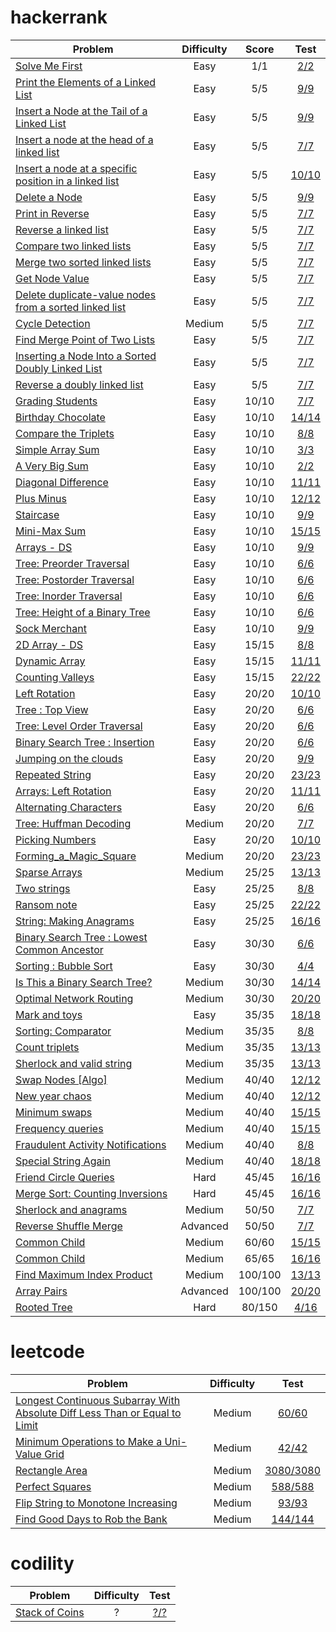 # hackerrank

| Problem                                                                           | Difficulty    | Score   | Test |
| --------------------------------------------------------------------------------- |:-------------:|:-------:|:----:|
| [Solve Me First](https://www.hackerrank.com/challenges/solve-me-first)            | Easy          | 1/1   | [2/2](https://github.com/thaihuynhxyz/challenges/tree/master/src/hacker_rank/algorithms/warmup/solve_me_first)  |
| [Print the Elements of a Linked List](https://www.hackerrank.com/challenges/print-the-elements-of-a-linked-list)            | Easy          | 5/5     | [9/9](https://github.com/thaihuynhxyz/challenges/tree/master/src/hacker_rank/data_structures/linked_lists/print_the_elements_of_a_linked_list)  |
| [Insert a Node at the Tail of a Linked List](https://www.hackerrank.com/challenges/insert-a-node-at-the-tail-of-a-linked-list)            | Easy          | 5/5     | [9/9](https://github.com/thaihuynhxyz/challenges/tree/master/src/hacker_rank/data_structures/linked_lists/insert_a_node_at_the_tail_of_a_linked_list)  |
| [Insert a node at the head of a linked list](https://www.hackerrank.com/challenges/insert-a-node-at-the-head-of-a-linked-list)            | Easy          | 5/5     | [7/7](https://github.com/thaihuynhxyz/challenges/tree/master/src/hacker_rank/data_structures/linked_lists/insert_a_node_at_the_head_of_a_linked_list)  |
| [Insert a node at a specific position in a linked list](https://hackerrank.com/challenges/insert-a-node-at-a-specific-position-in-a-linked-list)            | Easy          | 5/5     | [10/10](https://github.com/thaihuynhxyz/challenges/tree/master/src/hacker_rank/data_structures/linked_lists/insert_a_node_at_a_specific_position_in_a_linked_list)  |
| [Delete a Node](https://hackerrank.com/challenges/delete-a-node-from-a-linked-list)            | Easy          | 5/5     | [9/9](https://github.com/thaihuynhxyz/challenges/tree/master/src/hacker_rank/data_structures/linked_lists/delete_a_node)  |
| [Print in Reverse](https://www.hackerrank.com/challenges/print-the-elements-of-a-linked-list-in-reverse)            | Easy          | 5/5     | [7/7](https://github.com/thaihuynhxyz/challenges/tree/master/src/hacker_rank/data_structures/linked_lists/print_in_reverse)  |
| [Reverse a linked list](https://www.hackerrank.com/challenges/reverse-a-linked-list)            | Easy          | 5/5     | [7/7](https://github.com/thaihuynhxyz/challenges/tree/master/src/hacker_rank/data_structures/linked_lists/reverse_a_linked_list)  |
| [Compare two linked lists](https://www.hackerrank.com/challenges/compare-two-linked-lists)            | Easy          | 5/5     | [7/7](https://github.com/thaihuynhxyz/challenges/tree/master/src/hacker_rank/data_structures/linked_lists/compare_two_linked_lists)  |
| [Merge two sorted linked lists](https://www.hackerrank.com/challenges/merge-two-sorted-linked-lists)            | Easy          | 5/5     | [7/7](https://github.com/thaihuynhxyz/challenges/tree/master/src/hacker_rank/data_structures/linked_lists/merge_two_sorted_linked_lists)  |
| [Get Node Value](https://www.hackerrank.com/challenges/get-the-value-of-the-node-at-a-specific-position-from-the-tail)            | Easy          | 5/5     | [7/7](https://github.com/thaihuynhxyz/challenges/tree/master/src/hacker_rank/data_structures/linked_lists/get_node_value)  |
| [Delete duplicate-value nodes from a sorted linked list](https://www.hackerrank.com/challenges/delete-duplicate-value-nodes-from-a-sorted-linked-list)            | Easy          | 5/5     | [7/7](https://github.com/thaihuynhxyz/challenges/tree/master/src/hacker_rank/data_structures/linked_lists/delete_duplicate_value_nodes_from_a_sorted_linked_list)  |
| [Cycle Detection](https://www.hackerrank.com/challenges/detect-whether-a-linked-list-contains-a-cycle)            | Medium          | 5/5     | [7/7](https://github.com/thaihuynhxyz/challenges/tree/master/src/hacker_rank/data_structures/linked_lists/cycle_detection)  |
| [Find Merge Point of Two Lists](https://www.hackerrank.com/challenges/find-the-merge-point-of-two-joined-linked-lists)            | Easy          | 5/5     | [7/7](https://github.com/thaihuynhxyz/challenges/tree/master/src/hacker_rank/data_structures/linked_lists/find_merge_point_of_two_lists)  |
| [Inserting a Node Into a Sorted Doubly Linked List](https://www.hackerrank.com/challenges/insert-a-node-into-a-sorted-doubly-linked-list)            | Easy          | 5/5     | [7/7](https://github.com/thaihuynhxyz/challenges/tree/master/src/hacker_rank/data_structures/linked_lists/inserting_a_node_into_a_sorted_doubly_linked_list)  |
| [Reverse a doubly linked list](https://www.hackerrank.com/challenges/reverse-a-doubly-linked-list)            | Easy          | 5/5     | [7/7](https://github.com/thaihuynhxyz/challenges/tree/master/src/hacker_rank/data_structures/linked_lists/reverse_a_doubly_linked_list)  |
| [Grading Students](https://www.hackerrank.com/challenges/grading)                 | Easy          | 10/10   | [7/7](https://github.com/thaihuynhxyz/challenges/tree/master/src/hacker_rank/algorithms/implementation/grading_students)  |
| [Birthday Chocolate](https://www.hackerrank.com/challenges/the-birthday-bar)      | Easy          | 10/10   | [14/14](https://github.com/thaihuynhxyz/challenges/tree/master/src/hacker_rank/algorithms/implementation/birthday_chocolate)  |
| [Compare the Triplets](https://www.hackerrank.com/challenges/compare-the-triplets)         | Easy          | 10/10   | [8/8](https://github.com/thaihuynhxyz/challenges/tree/master/src/hacker_rank/algorithms/warmup/compare_the_triplets)  |
| [Simple Array Sum](https://www.hackerrank.com/challenges/simple-array-sum)        | Easy          | 10/10   | [3/3](https://github.com/thaihuynhxyz/challenges/tree/master/src/hacker_rank/algorithms/warmup/simple_array_sum)  |
| [A Very Big Sum](https://www.hackerrank.com/challenges/a-very-big-sum)            | Easy          | 10/10   | [2/2](https://github.com/thaihuynhxyz/challenges/tree/master/src/hacker_rank/algorithms/warmup/a_very_big_sum)  |
| [Diagonal Difference](https://www.hackerrank.com/challenges/diagonal-difference)  | Easy          | 10/10   | [11/11](https://github.com/thaihuynhxyz/challenges/tree/master/src/hacker_rank/algorithms/warmup/diagonal_difference)  |
| [Plus Minus](https://www.hackerrank.com/challenges/plus-minus)                    | Easy          | 10/10   | [12/12](https://github.com/thaihuynhxyz/challenges/tree/master/src/hacker_rank/algorithms/warmup/plus_minus) |
| [Staircase](https://www.hackerrank.com/challenges/staircase)                      | Easy          | 10/10   | [9/9](https://github.com/thaihuynhxyz/challenges/tree/master/src/hacker_rank/algorithms/warmup/staircase)  |
| [Mini-Max Sum](https://www.hackerrank.com/challenges/mini-max-sum)                | Easy          | 10/10   | [15/15](https://github.com/thaihuynhxyz/challenges/tree/master/src/hacker_rank/algorithms/warmup/mini_max_sum) |
| [Arrays - DS](https://www.hackerrank.com/challenges/arrays-ds)                    | Easy          | 10/10   | [9/9](https://github.com/thaihuynhxyz/challenges/tree/master/src/hacker_rank/data_structures/arrays/arrays_ds)  |
| [Tree: Preorder Traversal](https://www.hackerrank.com/challenges/tree-preorder-traversal)            | Easy          | 10/10   | [6/6](https://github.com/thaihuynhxyz/challenges/tree/master/src/hacker_rank/data_structures/tree/tree_preorder_traversal)  |
| [Tree: Postorder Traversal](https://www.hackerrank.com/challenges/tree-postorder-traversal)            | Easy          | 10/10   | [6/6](https://github.com/thaihuynhxyz/challenges/tree/master/src/hacker_rank/data_structures/tree/tree_postorder_traversal)  |
| [Tree: Inorder Traversal](https://www.hackerrank.com/challenges/tree-inorder-traversal)            | Easy          | 10/10   | [6/6](https://github.com/thaihuynhxyz/challenges/tree/master/src/hacker_rank/data_structures/tree/tree_inorder_traversal)  |
| [Tree: Height of a Binary Tree](https://www.hackerrank.com/challenges/tree-height-of-a-binary-tree)            | Easy          | 10/10   | [6/6](https://github.com/thaihuynhxyz/challenges/tree/master/src/hacker_rank/data_structures/tree/tree_height_of_a_binary_tree)  |
| [Sock Merchant](https://www.hackerrank.com/challenges/sock-merchant)            | Easy          | 10/10   | [9/9](https://github.com/thaihuynhxyz/challenges/tree/master/src/hacker_rank/sock_merchant)  |
| [2D Array - DS](https://www.hackerrank.com/challenges/2d-array)                   | Easy          | 15/15   | [8/8](https://github.com/thaihuynhxyz/challenges/tree/master/src/hacker_rank/data_structures/arrays/2d_array_ds)  |
| [Dynamic Array](https://www.hackerrank.com/challenges/dynamic-array)              | Easy          | 15/15   | [11/11](https://github.com/thaihuynhxyz/challenges/tree/master/src/hacker_rank/data_structures/arrays/dynamic_array) |
| [Counting Valleys](https://www.hackerrank.com/challenges/counting-valleys)              | Easy          | 15/15   | [22/22](https://github.com/thaihuynhxyz/challenges/tree/master/src/hacker_rank/data_structures/arrays/dynamic_array) |
| [Left Rotation](https://www.hackerrank.com/challenges/array-left-rotation)        | Easy          | 20/20   | [10/10](https://github.com/thaihuynhxyz/challenges/tree/master/src/hacker_rank/counting_valleys) |
| [Tree : Top View](https://www.hackerrank.com/challenges/tree-top-view)            | Easy          | 20/20   | [6/6](https://github.com/thaihuynhxyz/challenges/tree/master/src/hacker_rank/data_structures/tree/tree_top_view)  |
| [Tree: Level Order Traversal](https://www.hackerrank.com/challenges/tree-level-order-traversal)    | Easy          | 20/20   | [6/6](https://github.com/thaihuynhxyz/challenges/tree/master/src/hacker_rank/data_structures/tree/tree_level_order_traversal)  |
| [Binary Search Tree : Insertion](https://www.hackerrank.com/challenges/binary-search-tree-insertion)    | Easy          | 20/20   | [6/6](https://github.com/thaihuynhxyz/challenges/tree/master/src/hacker_rank/data_structures/tree/binary_search_tree_insertion)  |
| [Jumping on the clouds](https://www.hackerrank.com/challenges/jumping-on-the-clouds)    | Easy          | 20/20   | [9/9](https://github.com/thaihuynhxyz/challenges/tree/master/src/hacker_rank/jumping_on_the_clouds)  |
| [Repeated String](https://www.hackerrank.com/challenges/repeated-string)    | Easy          | 20/20   | [23/23](https://github.com/thaihuynhxyz/challenges/tree/master/src/hacker_rank/repeated_string)  |
| [Arrays: Left Rotation](https://www.hackerrank.com/challenges/ctci-array-left-rotation)    | Easy          | 20/20   | [11/11](https://github.com/thaihuynhxyz/challenges/tree/master/src/hacker_rank/array_left_rotation)  |
| [Alternating Characters](https://www.hackerrank.com/challenges/alternating-characters)            | Easy          | 20/20   | [6/6](https://github.com/thaihuynhxyz/challenges/tree/master/src/hacker_rank/interview/strings/alternating_characters)  |
| [Tree: Huffman Decoding](https://www.hackerrank.com/challenges/tree-huffman-decoding)    | Medium          | 20/20   | [7/7](https://github.com/thaihuynhxyz/challenges/tree/master/src/hacker_rank/data_structures/tree/tree_huffman_decoding)  |
| [Picking Numbers](https://www.hackerrank.com/challenges/picking-numbers/problem)  | Easy          | 20/20   | [10/10](https://github.com/thaihuynhxyz/challenges/tree/master/src/hacker_rank/algorithms/implementation/picking_numbers) |
| [Forming_a_Magic_Square](https://www.hackerrank.com/challenges/magic-square-forming/problem)              | Medium        | 20/20   | [23/23](https://github.com/thaihuynhxyz/challenges/tree/master/src/hacker_rank/algorithms/implementation/forming_a_magic_square) |
| [Sparse Arrays](https://www.hackerrank.com/challenges/sparse-arrays)              | Medium        | 25/25   | [13/13](https://github.com/thaihuynhxyz/challenges/tree/master/src/hacker_rank/data_structures/arrays/sparse_arrays) |
| [Two strings](https://www.hackerrank.com/challenges/two-strings)              | Easy        | 25/25   | [8/8](https://github.com/thaihuynhxyz/challenges/tree/master/src/hacker_rank/two_strings) |
| [Ransom note](https://www.hackerrank.com/challenges/ctci-ransom-note)              | Easy        | 25/25   | [22/22](https://github.com/thaihuynhxyz/challenges/tree/master/src/hacker_rank/ransom_note) |
| [String: Making Anagrams](https://www.hackerrank.com/challenges/ctci-making-anagrams)              | Easy        | 25/25   | [16/16](https://github.com/thaihuynhxyz/challenges/tree/master/src/hacker_rank/interview/strings/making_anagrams) |
| [Binary Search Tree : Lowest Common Ancestor](https://www.hackerrank.com/challenges/binary-search-tree-lowest-common-ancestor)    | Easy          | 30/30   | [6/6](https://github.com/thaihuynhxyz/challenges/tree/master/src/hacker_rank/data_structures/tree/binary_search_tree_lowest_common_ancestor)  |
| [Sorting : Bubble Sort](https://www.hackerrank.com/challenges/ctci-bubble-sort)    | Easy          | 30/30   | [4/4](https://github.com/thaihuynhxyz/challenges/tree/master/src/hacker_rank/bubble_sort)  |
| [Is This a Binary Search Tree?](https://www.hackerrank.com/challenges/is-binary-search-tree)        | Medium        | 30/30   | [14/14](https://github.com/thaihuynhxyz/challenges/tree/master/src/hacker_rank/data_structures/tree/is_this_a_binary_search_tree) |
| [Optimal Network Routing](https://www.hackerrank.com/contests/hack-the-interview-iv-apac/challenges/optimal-path-1)        | Medium        | 30/30   | [20/20](https://github.com/thaihuynhxyz/challenges/tree/master/src/hacker_rank/all_contests/optimal_network_routing) |
| [Mark and toys](https://www.hackerrank.com/challenges/mark-and-toys)        | Easy        | 35/35   | [18/18](https://github.com/thaihuynhxyz/challenges/tree/master/src/hacker_rank/mark_and_toys) |
| [Sorting: Comparator](https://www.hackerrank.com/challenges/ctci-comparator-sorting)        | Medium        | 35/35   | [8/8](https://github.com/thaihuynhxyz/challenges/tree/master/src/hacker_rank/comparator_sorting) |
| [Count triplets](https://www.hackerrank.com/challenges/count-triplets-1)        | Medium        | 35/35   | [13/13](https://github.com/thaihuynhxyz/challenges/tree/master/src/hacker_rank/count_triplets) |
| [Sherlock and valid string](https://www.hackerrank.com/challenges/sherlock-and-valid-string)        | Medium        | 35/35   | [13/13](https://github.com/thaihuynhxyz/challenges/tree/master/src/hacker_rank/interview/strings/sherlock_and_valid_string) |
| [Swap Nodes [Algo]](https://www.hackerrank.com/challenges/swap-nodes-algo)        | Medium        | 40/40   | [12/12](https://github.com/thaihuynhxyz/challenges/tree/master/src/hacker_rank/data_structures/tree/swap_nodes_algo) |
| [New year chaos](https://www.hackerrank.com/challenges/new-year-chaos)        | Medium        | 40/40   | [12/12](https://github.com/thaihuynhxyz/challenges/tree/master/src/hacker_rank/new_year_chaos) |
| [Minimum swaps](https://www.hackerrank.com/challenges/minimum-swaps-2)        | Medium        | 40/40   | [15/15](https://github.com/thaihuynhxyz/challenges/tree/master/src/hacker_rank/minimum_swaps) |
| [Frequency queries](https://www.hackerrank.com/challenges/frequency-queries)        | Medium        | 40/40   | [15/15](https://github.com/thaihuynhxyz/challenges/tree/master/src/hacker_rank/frequency_queries) |
| [Fraudulent Activity Notifications](https://www.hackerrank.com/challenges/fraudulent-activity-notifications)        | Medium        | 40/40   | [8/8](https://github.com/thaihuynhxyz/challenges/tree/master/src/hacker_rank/fraudulent_activity_notifications) |
| [Special String Again](https://www.hackerrank.com/challenges/special-palindrome-again)        | Medium        | 40/40   | [18/18](https://github.com/thaihuynhxyz/challenges/tree/master/src/hacker_rank/interview/strings/special_palindrome_again) |
| [Friend Circle Queries](https://www.hackerrank.com/challenges/friend-circle-queries)        | Hard        | 45/45   | [16/16](https://github.com/thaihuynhxyz/challenges/tree/master/src/hacker_rank/friend_circle_queries) |
| [Merge Sort: Counting Inversions](https://www.hackerrank.com/challenges/ctci-merge-sort)        | Hard        | 45/45   | [16/16](https://github.com/thaihuynhxyz/challenges/tree/master/src/hacker_rank/merge_sort_counting_inversions) |
| [Sherlock and anagrams](https://www.hackerrank.com/challenges/sherlock-and-anagrams)        | Medium        | 50/50   | [7/7](https://github.com/thaihuynhxyz/challenges/tree/master/src/hacker_rank/sherlock_and_anagrams) |
| [Reverse Shuffle Merge](https://www.hackerrank.com/challenges/reverse-shuffle-merge)        | Advanced        | 50/50   | [7/7](https://github.com/thaihuynhxyz/challenges/tree/master/src/hacker_rank/interview/greedy/reverse_shuffle_merge) |
| [Common Child](https://www.hackerrank.com/challenges/common-child)        | Medium        | 60/60   | [15/15](https://github.com/thaihuynhxyz/challenges/tree/master/src/hacker_rank/interview/strings/common_child) |
| [Common Child](https://www.hackerrank.com/challenges/chief-hopper)        | Medium        | 65/65   | [16/16](https://github.com/thaihuynhxyz/challenges/tree/master/src/hacker_rank/algorithms/greed/chief_hopper) |
| [Find Maximum Index Product](https://www.hackerrank.com/challenges/find-maximum-index-product)          | Medium      | 100/100 | [13/13](https://github.com/thaihuynhxyz/challenges/tree/master/src/hacker_rank/data_structures/advanced/find_maximum_index_product) |
| [Array Pairs](https://www.hackerrank.com/challenges/array-pairs)                  | Advanced      | 100/100 | [20/20](https://github.com/thaihuynhxyz/challenges/tree/master/src/hacker_rank/data_structures/tree/array_pairs) |
| [Rooted Tree](https://www.hackerrank.com/challenges/rooted-tree)                  | Hard          | 80/150  | [4/16](https://github.com/thaihuynhxyz/challenges/tree/master/src/hacker_rank/data_structures/advanced/rooted_tree) |

# leetcode
| Problem                                                                           | Difficulty    | Test |
| --------------------------------------------------------------------------------- |:-------------:|:----:|
| [Longest Continuous Subarray With Absolute Diff Less Than or Equal to Limit](https://leetcode.com/problems/longest-continuous-subarray-with-absolute-diff-less-than-or-equal-to-limit/)            | Medium          | [60/60](https://github.com/thaihuynhxyz/challenges/tree/master/src/leet_code/longest_continuous_subarray_with_absolute_diff_less_than_or_equal_to_limit)  |
| [Minimum Operations to Make a Uni-Value Grid](https://leetcode.com/contest/weekly-contest-262/problems/minimum-operations-to-make-a-uni-value-grid/)            | Medium          | [42/42](https://github.com/thaihuynhxyz/challenges/tree/master/src/leet_code/minimum_operations_to_make_a_uni_value_grid)  |
| [Rectangle Area](https://leetcode.com/problems/rectangle-area/)            | Medium          | [3080/3080](https://github.com/thaihuynhxyz/challenges/tree/master/src/leet_code/rectangle_area)  |
| [Perfect Squares](https://leetcode.com/problems/perfect-squares/)            | Medium          | [588/588](https://github.com/thaihuynhxyz/challenges/tree/master/src/leet_code/perfect_squares)  |
| [Flip String to Monotone Increasing](https://leetcode.com/problems/flip-string-to-monotone-increasing/)            | Medium          | [93/93](https://github.com/thaihuynhxyz/challenges/tree/master/src/leet_code/flip_string_to_monotone_increasing)  |
| [Find Good Days to Rob the Bank](https://leetcode.com/problems/find-good-days-to-rob-the-bank/)            | Medium          | [144/144](https://github.com/thaihuynhxyz/challenges/tree/master/src/leet_code/find_good_days_to_rob_the_bank)  |

# codility
| Problem                                                                           | Difficulty    | Test |
| --------------------------------------------------------------------------------- |:-------------:|:----:|
| [Stack of Coins](https://app.codility.com/programmers/challenges/spooktober_2021/)|       ?       | [?/?](https://github.com/thaihuynhxyz/challenges/tree/master/src/codility/spooktober/stack_of_coins)  |